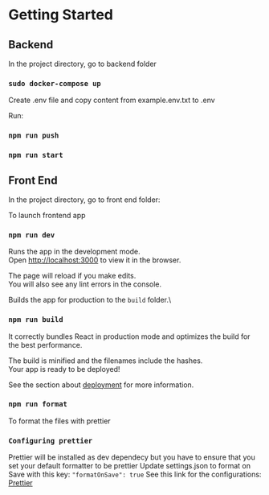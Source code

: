 # Getting Started

## Backend

In the project directory, go to backend folder

### `sudo docker-compose up`

Create .env file and copy content from example.env.txt to .env

Run:
### `npm run push`
### `npm run start`

## Front End

In the project directory, go to front end folder:

To launch frontend app

### `npm run dev`

Runs the app in the development mode.\
Open [http://localhost:3000](http://localhost:3000) to view it in the browser.

The page will reload if you make edits.\
You will also see any lint errors in the console.

Builds the app for production to the `build` folder.\
### `npm run build`

It correctly bundles React in production mode and optimizes the build for the best performance.

The build is minified and the filenames include the hashes.\
Your app is ready to be deployed!

See the section about [deployment](https://facebook.github.io/create-react-app/docs/deployment) for more information.

### `npm run format`

To format the files with prettier

### `Configuring prettier`

Prettier will be installed as dev dependecy but you have to ensure that you set your default formatter to be prettier
Update settings.json to format on Save with this key:
`"formatOnSave": true`
See this link for the configurations: [Prettier](https://marketplace.visualstudio.com/items?itemName=esbenp.prettier-vscode)
